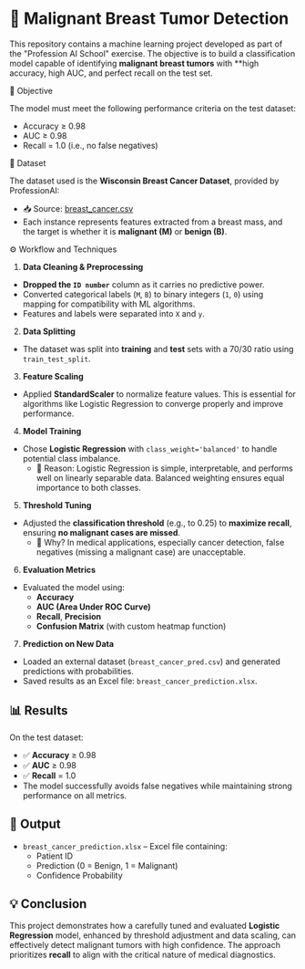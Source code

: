 # 🧠 Malignant Breast Tumor Detection

This repository contains a machine learning project developed as part of the "Profession AI School" exercise. The objective is to build a classification model capable of identifying **malignant breast tumors** with **high accuracy, high AUC, and perfect recall on the test set.

 🎯 Objective

The model must meet the following performance criteria on the test dataset:
- Accuracy ≥ 0.98  
- AUC ≥ 0.98  
- Recall = 1.0 (i.e., no false negatives)

 📂 Dataset

The dataset used is the **Wisconsin Breast Cancer Dataset**, provided by ProfessionAI:

- 📥 Source: [breast_cancer.csv](https://raw.githubusercontent.com/ProfAI/machine-learning-fondamenti/main/datasets/breast_cancer.csv)
- Each instance represents features extracted from a breast mass, and the target is whether it is **malignant (M)** or **benign (B)**.

⚙️ Workflow and Techniques

1. **Data Cleaning & Preprocessing**
- **Dropped the `ID number`** column as it carries no predictive power.
- Converted categorical labels (`M`, `B`) to binary integers (`1`, `0`) using mapping for compatibility with ML algorithms.
- Features and labels were separated into `X` and `y`.

 2. **Data Splitting**
- The dataset was split into **training** and **test** sets with a 70/30 ratio using `train_test_split`.

 3. **Feature Scaling**
- Applied **StandardScaler** to normalize feature values. This is essential for algorithms like Logistic Regression to converge properly and improve performance.

4. **Model Training**
- Chose **Logistic Regression** with `class_weight='balanced'` to handle potential class imbalance.
  - 📌 Reason: Logistic Regression is simple, interpretable, and performs well on linearly separable data. Balanced weighting ensures equal importance to both classes.

 5. **Threshold Tuning**
- Adjusted the **classification threshold** (e.g., to 0.25) to **maximize recall**, ensuring **no malignant cases are missed**.
  - 📌 Why? In medical applications, especially cancer detection, false negatives (missing a malignant case) are unacceptable.

 6. **Evaluation Metrics**
- Evaluated the model using:
  - **Accuracy**
  - **AUC (Area Under ROC Curve)**
  - **Recall**, **Precision**
  - **Confusion Matrix** (with custom heatmap function)

7. **Prediction on New Data**
- Loaded an external dataset (`breast_cancer_pred.csv`) and generated predictions with probabilities.
- Saved results as an Excel file: `breast_cancer_prediction.xlsx`.

## 📊 Results

On the test dataset:
- ✅ **Accuracy** ≥ 0.98  
- ✅ **AUC** ≥ 0.98  
- ✅ **Recall** = 1.0  
- The model successfully avoids false negatives while maintaining strong performance on all metrics.

## 📁 Output

- `breast_cancer_prediction.xlsx` – Excel file containing:
  - Patient ID
  - Prediction (0 = Benign, 1 = Malignant)
  - Confidence Probability

## 💡 Conclusion

This project demonstrates how a carefully tuned and evaluated **Logistic Regression** model, enhanced by threshold adjustment and data scaling, can effectively detect malignant tumors with high confidence. The approach prioritizes **recall** to align with the critical nature of medical diagnostics.
